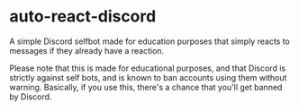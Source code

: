 # auto-react-discord

A simple Discord selfbot made for education purposes that simply reacts to messages if they already have a reaction.

Please note that this is made for educational purposes, and that Discord is strictly against self bots, and is known to ban accounts using them without warning. Basically, if you use this, there's a chance that you'll get banned by Discord.
